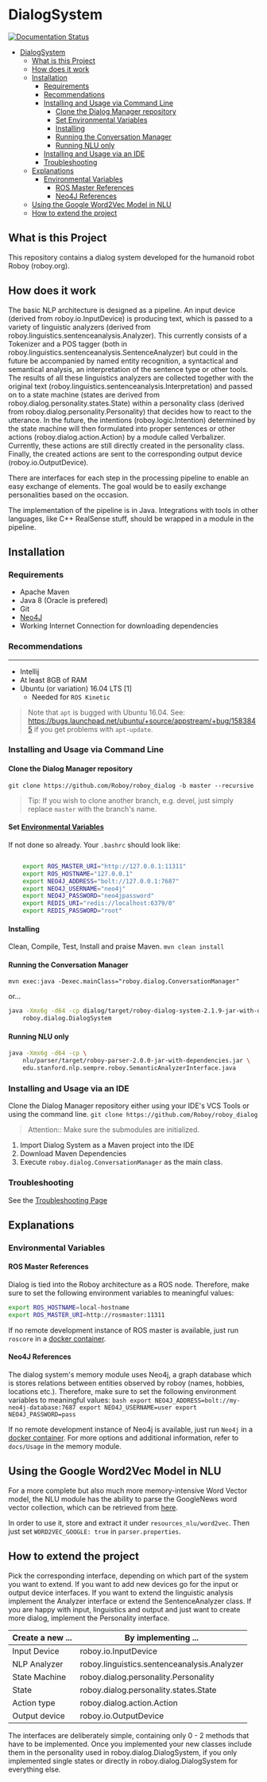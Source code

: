 # DialogSystem
[![Documentation Status](https://readthedocs.org/projects/roboydialog/badge/?version=latest)](http://roboydialog.readthedocs.io/en/master/?badge=latest)

- [DialogSystem](#dialogsystem)
    - [What is this Project](#what-is-this-project)
    - [How does it work](#how-does-it-work)
    - [Installation](#installation)
        - [Requirements](#requirements)
        - [Recommendations](#recommendations)
        - [Installing and Usage via Command Line](#installing-and-usage-via-command-line)
            - [Clone the Dialog Manager repository](#clone-the-dialog-manager-repository)
            - [Set Environmental Variables](#set-environmental-variables)
            - [Installing](#installing)
            - [Running the Conversation Manager](#running-the-conversation-manager)
            - [Running NLU only](#running-nlu-only)
        - [Installing and Usage via an IDE](#installing-and-usage-via-an-ide)
        - [Troubleshooting](#troubleshooting)
    - [Explanations](#explanations)
        - [Environmental Variables](#environmental-variables)
            - [ROS Master References](#ros-master-references)
            - [Neo4J References](#neo4j-references)
    - [Using the Google Word2Vec Model in NLU](#using-the-google-word2vec-model-in-nlu)
    - [How to extend the project](#how-to-extend-the-project)

## What is this Project

This repository contains a dialog system developed for the humanoid robot Roboy (roboy.org). 

## How does it work

The basic NLP architecture is designed as a pipeline. An input device (derived from roboy.io.InputDevice) is producing text, which is passed to a variety of linguistic analyzers (derived from roboy.linguistics.sentenceanalysis.Analyzer). This currently consists of a Tokenizer and a POS tagger (both in roboy.linguistics.sentenceanalysis.SentenceAnalyzer) but could in the future be accompanied by named entity recognition, a syntactical and semantical analysis, an interpretation of the sentence type or other tools. The results of all these linguistics analyzers are collected together with the original text (roboy.linguistics.sentenceanalysis.Interpretation) and passed on to a state machine (states are derived from roboy.dialog.personality.states.State) within a personality class (derived from roboy.dialog.personality.Personality) that decides how to react to the utterance. In the future, the intentions (roboy.logic.Intention) determined by the state machine will then formulated into proper sentences or other actions (roboy.dialog.action.Action) by a module called Verbalizer. Currently, these actions are still directly created in the personality class. Finally, the created actions are sent to the corresponding output device (roboy.io.OutputDevice).

There are interfaces for each step in the processing pipeline to enable an easy exchange of elements. The goal would be to easily exchange personalities based on the occasion.

The implementation of the pipeline is in Java. Integrations with tools in other languages, like C++ RealSense stuff, should be wrapped in a module in the pipeline.

## Installation

### Requirements

- Apache Maven
- Java 8 (Oracle is prefered)
- Git
- [Neo4J](http://roboy-memory.readthedocs.io/en/latest/Usage/0_installation.html#local-neo4j-instance)
- Working Internet Connection for downloading dependencies


### Recommendations
------------------

- Intellij
- At least 8GB of RAM
- Ubuntu (or variation) 16.04 LTS [1]
    - Needed for `ROS Kinetic`


> Note that `apt` is bugged with Ubuntu 16.04. See: https://bugs.launchpad.net/ubuntu/+source/appstream/+bug/1583845 if you get problems with `apt-update`.

### Installing and Usage via Command Line

#### Clone the Dialog Manager repository

`git clone https://github.com/Roboy/roboy_dialog -b master --recursive`

> Tip: If you wish to clone another branch, e.g. devel, just simply replace `master` with the branch's name.

#### Set [Environmental Variables](http://roboy-memory.readthedocs.io/en/latest/Usage/1_getting_started.html>) 

If not done so already. Your `.bashrc` should look like:

``` bash

    export ROS_MASTER_URI="http://127.0.0.1:11311"
    export ROS_HOSTNAME="127.0.0.1"
    export NEO4J_ADDRESS="bolt://127.0.0.1:7687"
    export NEO4J_USERNAME="neo4j"
    export NEO4J_PASSWORD="neo4jpassword"
    export REDIS_URI="redis://localhost:6379/0"
    export REDIS_PASSWORD="root"
```

#### Installing

Clean, Compile, Test, Install and praise Maven.
`mvn clean install`

#### Running the Conversation Manager

`mvn exec:java -Dexec.mainClass="roboy.dialog.ConversationManager"`

or...

``` bash
java -Xmx6g -d64 -cp dialog/target/roboy-dialog-system-2.1.9-jar-with-dependencies.jar \
    roboy.dialog.DialogSystem
```

#### Running NLU only

``` bash
java -Xmx6g -d64 -cp \
    nlu/parser/target/roboy-parser-2.0.0-jar-with-dependencies.jar \
    edu.stanford.nlp.sempre.roboy.SemanticAnalyzerInterface.java
```

### Installing and Usage via an IDE

Clone the Dialog Manager repository either using your IDE's VCS Tools or using the command line.
`git clone https://github.com/Roboy/roboy_dialog`

> Attention:: Make sure the submodules are initialized.

1. Import Dialog System as a Maven project into the IDE
2. Download Maven Dependencies
3. Execute `roboy.dialog.ConversationManager` as the main class.

### Troubleshooting

See the [Troubleshooting Page](http://roboy-dialog.readthedocs.io/en/latest/Usage/9_troubleshooting.html) 

## Explanations

### Environmental Variables

#### ROS Master References

Dialog is tied into the Roboy architecture as a ROS node.
Therefore, make sure to set the following environment variables to meaningful values:

```bash
export ROS_HOSTNAME=local-hostname
export ROS_MASTER_URI=http://rosmaster:11311
```

If no remote development instance of ROS master is available, just run
`roscore` in a [docker container](http://wiki.ros.org/docker/Tutorials/Docker).

#### Neo4J References

The dialog system's memory module uses Neo4j, a graph database which is
stores relations between entities observed by roboy (names, hobbies, locations etc.).
Therefore, make sure to set the following environment variables to meaningful values:
``bash
export NEO4J_ADDRESS=bolt://my-neo4j-database:7687
export NEO4J_USERNAME=user
export NEO4J_PASSWORD=pass
``

If no remote development instance of Neo4j is available, just run
`Neo4j` in a [docker container](https://neo4j.com/developer/docker/#_how_to_use_the_neo4j_docker_image). For more options and additional information, refer to `docs/Usage` in the
memory module.


## Using the Google Word2Vec Model in NLU

For a more complete but also much more memory-intensive Word Vector model,
the NLU module has the ability to parse the GoogleNews word vector collection,
which can be retrieved from [here](https://s3.amazonaws.com/dl4j-distribution/GoogleNews-vectors-negative300.bin.gz).

In order to use it, store and extract it under `resources_nlu/word2vec`. Then just set
`WORD2VEC_GOOGLE: true` in `parser.properties`.

## How to extend the project

Pick the corresponding interface, depending on which part of the system you want to extend. If you want to add new devices go for the input or output device interfaces. If you want to extend the linguistic analysis implement the Analyzer interface or extend the SentenceAnalyzer class. If you are happy with input, linguistics and output and just want to create more dialog, implement the Personality interface.

|Create a new ...|By implementing ...   |
|----------------|-----------------------|
|Input Device    |roboy.io.InputDevice|
|NLP Analyzer    |roboy.linguistics.sentenceanalysis.Analyzer|
|State Machine   |roboy.dialog.personality.Personality|
|State           |roboy.dialog.personality.states.State|
|Action type     |roboy.dialog.action.Action|
|Output device   |roboy.io.OutputDevice|

The interfaces are deliberately simple, containing only 0 - 2 methods that have to be implemented. Once you implemented your new classes include them in the personality used in roboy.dialog.DialogSystem, if you only implemented single states or directly in roboy.dialog.DialogSystem for everything else.
